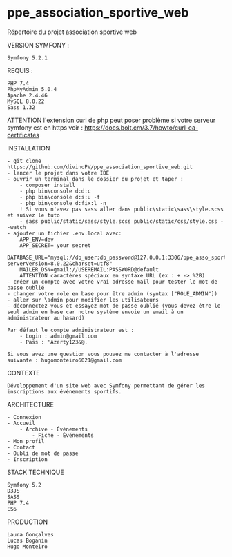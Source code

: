 # ppe_association_sportive_web
Répertoire du projet association sportive web

VERSION SYMFONY : 

	Symfony 5.2.1

REQUIS :

	PHP 7.4
	PhpMyAdmin 5.0.4
	Apache 2.4.46
	MySQL 8.0.22
	Sass 1.32

ATTENTION l'extension curl de php peut poser problème si votre serveur symfony est en https voir :
	https://docs.bolt.cm/3.7/howto/curl-ca-certificates

INSTALLATION

	- git clone https://github.com/divinoPV/ppe_association_sportive_web.git
	- lancer le projet dans votre IDE
	- ouvrir un terminal dans le dossier du projet et taper :
		- composer install
		- php bin\console d:d:c
		- php bin\console d:s:u -f
		- php bin\console d:fix:l -n
		! Si vous n'avez pas sass aller dans public\static\sass\style.scss et suivez le tuto
		- sass public/static/sass/style.scss public/static/css/style.css --watch
	- ajouter un fichier .env.local avec:
		APP_ENV=dev
		APP_SECRET= your secret
		DATABASE_URL="mysql://db_user:db_password@127.0.0.1:3306/ppe_asso_sportive_symfony?serverVersion=8.0.22&charset=utf8"
		MAILER_DSN=gmail://USEREMAIL:PASSWORD@default
		ATTENTION caractères spéciaux en syntaxe URL (ex : + -> %2B)
	- créer un compte avec votre vrai adresse mail pour tester le mot de passe oublié
	- changer votre role en base pour être admin (syntax ["ROLE_ADMIN"])
	- aller sur \admin pour modifier les utilisateurs
	- déconnectez-vous et essayez mot de passe oublié (vous devez être le seul admin en base car notre système envoie un email à un administrateur au hasard)
	
	Par défaut le compte administrateur est :
		- Login : admin@gmail.com
		- Pass : 'Azerty123&@.
	
	Si vous avez une question vous pouvez me contacter à l'adresse suivante : hugomonteiro6021@gmail.com
	
CONTEXTE

	Développement d'un site web avec Symfony permettant de gérer les inscriptions aux événements sportifs.
	
ARCHITECTURE
	
	- Connexion
	- Accueil
		- Archive - Événements
			- Fiche - Événements
	- Mon profil
	- Contact
	- Oubli de mot de passe
	- Inscription
	
STACK TECHNIQUE
  
    Symfony 5.2
    D3JS
    SASS
    PHP 7.4
    ES6
	
PRODUCTION

	Laura Gonçalves
	Lucas Boganin
	Hugo Monteiro
